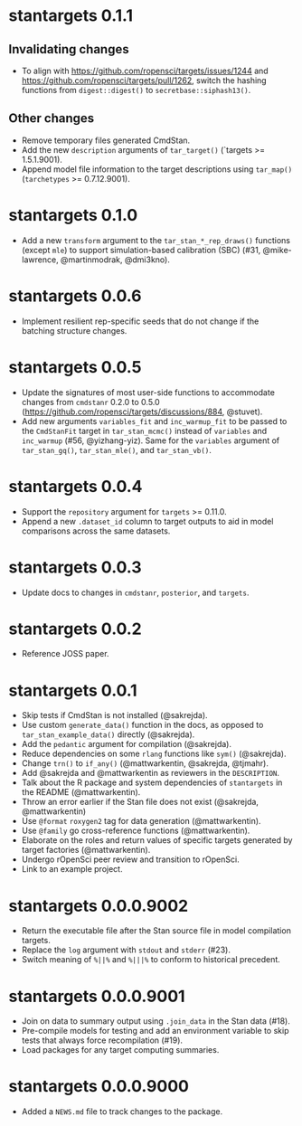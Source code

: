# stantargets 0.1.1

## Invalidating changes

* To align with https://github.com/ropensci/targets/issues/1244 and https://github.com/ropensci/targets/pull/1262, switch the hashing functions from `digest::digest()` to `secretbase::siphash13()`.

## Other changes

* Remove temporary files generated CmdStan.
* Add the new `description` arguments of `tar_target()` (`targets >= 1.5.1.9001).
* Append model file information to the target descriptions using `tar_map()` (`tarchetypes` >= 0.7.12.9001).

# stantargets 0.1.0

* Add a new `transform` argument to the `tar_stan_*_rep_draws()` functions (except `mle`) to support simulation-based calibration (SBC) (#31, @mike-lawrence, @martinmodrak, @dmi3kno).

# stantargets 0.0.6

* Implement resilient rep-specific seeds that do not change if the batching structure changes.

# stantargets 0.0.5

* Update the signatures of most user-side functions to accommodate changes from `cmdstanr` 0.2.0 to 0.5.0 (https://github.com/ropensci/targets/discussions/884, @stuvet).
* Add new arguments `variables_fit` and `inc_warmup_fit` to be passed to the `CmdStanFit` target in `tar_stan_mcmc()` instead of `variables` and `inc_warmup` (#56, @yizhang-yiz). Same for the `variables` argument of `tar_stan_gq()`, `tar_stan_mle()`, and `tar_stan_vb()`.

# stantargets 0.0.4

* Support the `repository` argument for `targets` >= 0.11.0.
* Append a new `.dataset_id` column to target outputs to aid in model comparisons across the same datasets.

# stantargets 0.0.3

* Update docs to changes in `cmdstanr`, `posterior`, and `targets`.

# stantargets 0.0.2

* Reference JOSS paper.

# stantargets 0.0.1

* Skip tests if CmdStan is not installed (@sakrejda).
* Use custom `generate_data()` function in the docs, as opposed to `tar_stan_example_data()` directly (@sakrejda).
* Add the `pedantic` argument for compilation (@sakrejda).
* Reduce dependencies on some `rlang` functions like `sym()` (@sakrejda).
* Change `trn()` to `if_any()` (@mattwarkentin, @sakrejda, @tjmahr).
* Add @sakrejda and @mattwarkentin as reviewers in the `DESCRIPTION`.
* Talk about the R package and system dependencies of `stantargets` in the README (@mattwarkentin).
* Throw an error earlier if the Stan file does not exist (@sakrejda, @mattwarkentin)
* Use `@format` `roxygen2` tag for data generation (@mattwarkentin).
* Use `@family` go cross-reference functions (@mattwarkentin).
* Elaborate on the roles and return values of specific targets generated by target factories (@mattwarkentin).
* Undergo rOpenSci peer review and transition to rOpenSci.
* Link to an example project.

# stantargets 0.0.0.9002

* Return the executable file after the Stan source file in model compilation targets.
* Replace the `log` argument with `stdout` and `stderr` (#23).
* Switch meaning of `%||%` and `%|||%` to conform to historical precedent.

# stantargets 0.0.0.9001

* Join on data to summary output using `.join_data` in the Stan data (#18).
* Pre-compile models for testing and add an environment variable to skip tests that always force recompilation (#19).
* Load packages for any target computing summaries.

# stantargets 0.0.0.9000

* Added a `NEWS.md` file to track changes to the package.
